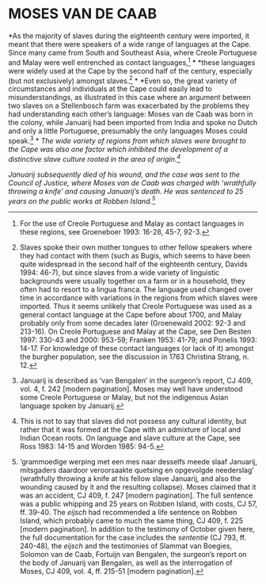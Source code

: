 # MOSES VAN DE CAAB

*As the majority of slaves during the eighteenth century were imported, it meant that there were speakers of a wide range of languages at the Cape. Since many came from South and Southeast Asia, where Creole Portuguese and Malay were well entrenched as contact languages,[^1] * *these languages were widely used at the Cape by the second half of the century, especially (but not exclusively) amongst slaves.[^2] * *Even so, the great variety of circumstances and individuals at the Cape could easily lead to misunderstandings, as illustrated in this case where an argument between two slaves on a Stellenbosch farm was exacerbated by the problems they had understanding each other’s language: Moses van de Caab was born in the colony, while Januarij had been imported from India and spoke no Dutch and only a little Portuguese, presumably the only languages Moses could speak.[^3] * *The wide variety of regions from which slaves were brought to the Cape was also one factor which inhibited the development of a distinctive slave culture rooted in the area of origin.[^4]*

*Januarij subsequently died of his wound, and the case was sent to the Council of Justice, where Moses van de Caab was charged with ‘wrathfully throwing a knife’ and causing Januarij’s death. He was sentenced to 25 years on the public works at Robben Island.[^5]*

[^1]: For the use of Creole Portuguese and Malay as contact languages in these regions, see Groeneboer 1993: 16-28, 45-7, 92-3.

[^2]: Slaves spoke their own mother tongues to other fellow speakers where they had contact with them (such as Bugis, which seems to have been quite widespread in the second half of the eighteenth century, Davids 1994: 46-7), but since slaves from a wide variety of linguistic backgrounds were usually together on a farm or in a household, they often had to resort to a lingua franca. The language used changed over time in accordance with variations in the regions from which slaves were imported. Thus it seems unlikely that Creole Portuguese was used as a general contact language at the Cape before about 1700, and Malay probably only from some decades later (Groenewald 2002: 92-3 and 213-16). On Creole Portuguese and Malay at the Cape, see Den Besten 1997: 330-43 and 2000: 953-59; Franken 1953: 41-79; and Ponelis 1993: 14-17. For knowledge of these contact languages (or lack of it) amongst the burgher population, see the discussion in 1763 Christina Strang, n. 12.

[^3]: Januarij is described as ‘van Bengalen’ in the surgeon’s report, CJ 409, vol. 4, f. 242 \[modern pagination\]. Moses may well have understood some Creole Portuguese or Malay, but not the indigenous Asian language spoken by Januarij.

[^4]: This is not to say that slaves did not possess any cultural identity, but rather that it was formed at the Cape with an admixture of local and Indian Ocean roots. On language and slave culture at the Cape, see Ross 1983: 14-15 and Worden 1985: 94-5.

[^5]: ‘grammoedige werping met een mes naar desselfs meede slaaf Januarij, mitsgaders daardoor veroorsaakte quetsing en opgevolgde neederslag’ (wrathfully throwing a knife at his fellow slave Januarij, and also the wounding caused by it and the resulting collapse). Moses claimed that it was an accident, CJ 409, f. 247 \[modern pagination\]. The full sentence was a public whipping and 25 years on Robben Island, with costs, CJ 57, ff. 39-40. The *eijsch* had recommended a life sentence on Robben Island, which probably came to much the same thing, CJ 409, f. 225 \[modern pagination\]. In addition to the testimony of October given here, the full documentation for the case includes the *sententie* (CJ 793, ff. 240-48)*,* the *eijsch* and the testimonies of Slammat van Boegies, Solomon van de Caab, Fortuijn van Bengalen, the surgeon’s report on the body of Januarij van Bengalen, as well as the interrogation of Moses, CJ 409, vol. 4, ff. 215-51 \[modern pagination\].
